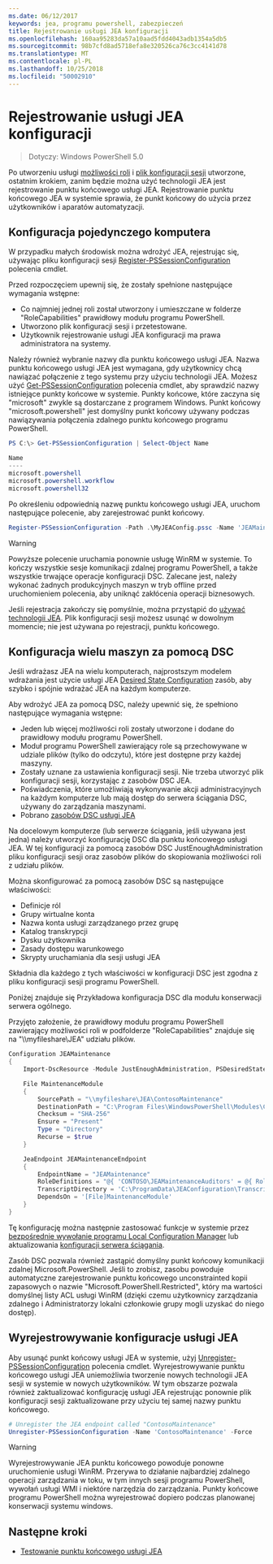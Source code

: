 ```yaml
---
ms.date: 06/12/2017
keywords: jea, programu powershell, zabezpieczeń
title: Rejestrowanie usługi JEA konfiguracji
ms.openlocfilehash: 160aa95283da57a10aad5fdd4043adb1354a5db5
ms.sourcegitcommit: 98b7cfd8ad5718efa8e320526ca76c3cc4141d78
ms.translationtype: MT
ms.contentlocale: pl-PL
ms.lasthandoff: 10/25/2018
ms.locfileid: "50002910"
---
```

# <a name="registering-jea-configurations"></a>Rejestrowanie usługi JEA konfiguracji

> Dotyczy: Windows PowerShell 5.0

Po utworzeniu usługi [możliwości roli](role-capabilities.md) i [plik konfiguracji sesji](session-configurations.md) utworzone, ostatnim krokiem, zanim będzie można użyć technologii JEA jest rejestrowanie punktu końcowego usługi JEA.
Rejestrowanie punktu końcowego JEA w systemie sprawia, że punkt końcowy do użycia przez użytkowników i aparatów automatyzacji.

## <a name="single-machine-configuration"></a>Konfiguracja pojedynczego komputera

W przypadku małych środowisk można wdrożyć JEA, rejestrując się, używając pliku konfiguracji sesji [Register-PSSessionConfiguration](https://msdn.microsoft.com/powershell/reference/5.1/microsoft.powershell.core/register-pssessionconfiguration) polecenia cmdlet.

Przed rozpoczęciem upewnij się, że zostały spełnione następujące wymagania wstępne:
- Co najmniej jednej roli został utworzony i umieszczane w folderze "RoleCapabilities" prawidłowy modułu programu PowerShell.
- Utworzono plik konfiguracji sesji i przetestowane.
- Użytkownik rejestrowanie usługi JEA konfiguracji ma prawa administratora na systemy.

Należy również wybranie nazwy dla punktu końcowego usługi JEA.
Nazwa punktu końcowego usługi JEA jest wymagana, gdy użytkownicy chcą nawiązać połączenie z tego systemu przy użyciu technologii JEA.
Możesz użyć [Get-PSSessionConfiguration](https://msdn.microsoft.com/powershell/reference/5.1/microsoft.powershell.core/get-pssessionconfiguration) polecenia cmdlet, aby sprawdzić nazwy istniejące punkty końcowe w systemie.
Punkty końcowe, które zaczyna się "microsoft" zwykle są dostarczane z programem Windows.
Punkt końcowy "microsoft.powershell" jest domyślny punkt końcowy używany podczas nawiązywania połączenia zdalnego punktu końcowego programu PowerShell.

```powershell
PS C:\> Get-PSSessionConfiguration | Select-Object Name

Name
----
microsoft.powershell
microsoft.powershell.workflow
microsoft.powershell32
```

Po określeniu odpowiednią nazwę punktu końcowego usługi JEA, uruchom następujące polecenie, aby zarejestrować punkt końcowy.

```powershell
Register-PSSessionConfiguration -Path .\MyJEAConfig.pssc -Name 'JEAMaintenance' -Force
```

> [!WARNING]
> Powyższe polecenie uruchamia ponownie usługę WinRM w systemie.
> To kończy wszystkie sesje komunikacji zdalnej programu PowerShell, a także wszystkie trwające operacje konfiguracji DSC.
> Zalecane jest, należy wykonać żadnych produkcyjnych maszyn w tryb offline przed uruchomieniem polecenia, aby uniknąć zakłócenia operacji biznesowych.

Jeśli rejestracja zakończy się pomyślnie, można przystąpić do [używać technologii JEA](using-jea.md).
Plik konfiguracji sesji możesz usunąć w dowolnym momencie; nie jest używana po rejestracji, punktu końcowego.

## <a name="multi-machine-configuration-with-dsc"></a>Konfiguracja wielu maszyn za pomocą DSC

Jeśli wdrażasz JEA na wielu komputerach, najprostszym modelem wdrażania jest użycie usługi JEA [Desired State Configuration](https://msdn.microsoft.com/powershell/dsc/overview) zasób, aby szybko i spójnie wdrażać JEA na każdym komputerze.

Aby wdrożyć JEA za pomocą DSC, należy upewnić się, że spełniono następujące wymagania wstępne:
- Jeden lub więcej możliwości roli zostały utworzone i dodane do prawidłowy modułu programu PowerShell.
- Moduł programu PowerShell zawierający role są przechowywane w udziale plików (tylko do odczytu), które jest dostępne przy każdej maszyny.
- Zostały uznane za ustawienia konfiguracji sesji. Nie trzeba utworzyć plik konfiguracji sesji, korzystając z zasobów DSC JEA.
- Poświadczenia, które umożliwiają wykonywanie akcji administracyjnych na każdym komputerze lub mają dostęp do serwera ściągania DSC, używany do zarządzania maszynami.
- Pobrano [zasobów DSC usługi JEA](https://github.com/PowerShell/JEA/tree/master/DSC%20Resource)

Na docelowym komputerze (lub serwerze ściągania, jeśli używana jest jedna) należy utworzyć konfigurację DSC dla punktu końcowego usługi JEA.
W tej konfiguracji za pomocą zasobów DSC JustEnoughAdministration pliku konfiguracji sesji oraz zasobów plików do skopiowania możliwości roli z udziału plików.

Można skonfigurować za pomocą zasobów DSC są następujące właściwości:
- Definicje ról
- Grupy wirtualne konta
- Nazwa konta usługi zarządzanego przez grupę
- Katalog transkrypcji
- Dysku użytkownika
- Zasady dostępu warunkowego
- Skrypty uruchamiania dla sesji usługi JEA

Składnia dla każdego z tych właściwości w konfiguracji DSC jest zgodna z pliku konfiguracji sesji programu PowerShell.

Poniżej znajduje się Przykładowa konfiguracja DSC dla modułu konserwacji serwera ogólnego.

Przyjęto założenie, że prawidłowy modułu programu PowerShell zawierający możliwości roli w podfolderze "RoleCapabilities" znajduje się na "\\\\myfileshare\\JEA" udziału plików.


```powershell
Configuration JEAMaintenance
{
    Import-DscResource -Module JustEnoughAdministration, PSDesiredStateConfiguration

    File MaintenanceModule
    {
        SourcePath = "\\myfileshare\JEA\ContosoMaintenance"
        DestinationPath = "C:\Program Files\WindowsPowerShell\Modules\ContosoMaintenance"
        Checksum = "SHA-256"
        Ensure = "Present"
        Type = "Directory"
        Recurse = $true
    }

    JeaEndpoint JEAMaintenanceEndpoint
    {
        EndpointName = "JEAMaintenance"
        RoleDefinitions = "@{ 'CONTOSO\JEAMaintenanceAuditors' = @{ RoleCapabilities = 'GeneralServerMaintenance-Audit' }; 'CONTOSO\JEAMaintenanceAdmins' = @{ RoleCapabilities = 'GeneralServerMaintenance-Audit', 'GeneralServerMaintenance-Admin' } }"
        TranscriptDirectory = 'C:\ProgramData\JEAConfiguration\Transcripts'
        DependsOn = '[File]MaintenanceModule'
    }
}
```

Tę konfigurację można następnie zastosować funkcje w systemie przez [bezpośrednie wywołanie programu Local Configuration Manager](https://msdn.microsoft.com/powershell/dsc/metaconfig) lub aktualizowania [konfiguracji serwera ściągania](https://msdn.microsoft.com/powershell/dsc/pullserver).

Zasób DSC pozwala również zastąpić domyślny punkt końcowy komunikacji zdalnej Microsoft.PowerShell.
Jeśli to zrobisz, zasobu powoduje automatyczne zarejestrowanie punktu końcowego unconstrainted kopii zapasowych o nazwie "Microsoft.PowerShell.Restricted", który ma wartości domyślnej listy ACL usługi WinRM (dzięki czemu użytkownicy zarządzania zdalnego i Administratorzy lokalni członkowie grupy mogli uzyskać do niego dostęp).

## <a name="unregistering-jea-configurations"></a>Wyrejestrowywanie konfiguracje usługi JEA

Aby usunąć punkt końcowy usługi JEA w systemie, użyj [Unregister-PSSessionConfiguration](https://msdn.microsoft.com/powershell/reference/5.1/microsoft.powershell.core/Unregister-PSSessionConfiguration) polecenia cmdlet.
Wyrejestrowywanie punktu końcowego usługi JEA uniemożliwia tworzenie nowych technologii JEA sesji w systemie w nowych użytkowników.
W tym obszarze pozwala również zaktualizować konfigurację usługi JEA rejestrując ponownie plik konfiguracji sesji zaktualizowane przy użyciu tej samej nazwy punktu końcowego.

```powershell
# Unregister the JEA endpoint called "ContosoMaintenance"
Unregister-PSSessionConfiguration -Name 'ContosoMaintenance' -Force
```

> [!WARNING]
> Wyrejestrowywanie JEA punktu końcowego powoduje ponowne uruchomienie usługi WinRM.
> Przerywa to działanie najbardziej zdalnego operacji zarządzania w toku, w tym innych sesji programu PowerShell, wywołań usługi WMI i niektóre narzędzia do zarządzania.
> Punkty końcowe programu PowerShell można wyrejestrować dopiero podczas planowanej konserwacji systemu windows.

## <a name="next-steps"></a>Następne kroki

- [Testowanie punktu końcowego usługi JEA](using-jea.md)
